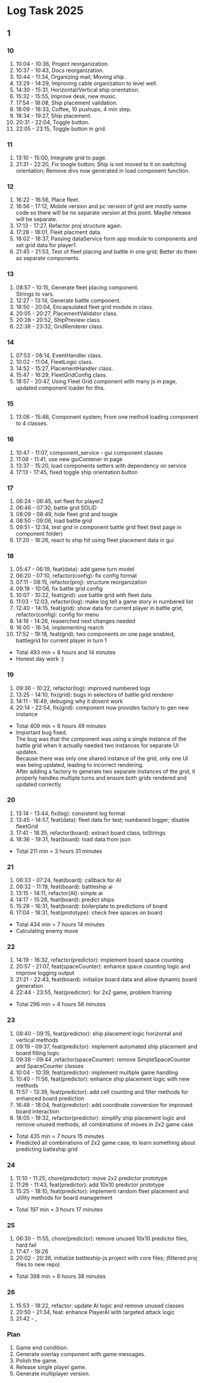 # Log Task 2025

## 1

### 10

1. 10:04 - 10:36, Project reorganization.
2. 10:37 - 10:43, Docs reorganization.
3. 10:44 - 11:34, Organizing mail; Moving ship.
4. 13:29 - 14:29, Improving cable organization to level well.
5. 14:30 - 15:31, Horizontal/Vertical ship orientation.
6. 15:32 - 15:55, Improve desk, new music.
7. 17:54 - 18:08, Ship placement validation.
8. 18:09 - 18:33, Coffee, 10 pushups, 4 min step.
9. 18:34 - 19:27, Ship placement.
10. 20:31 - 22:04, Toggle button.
11. 22:05 - 23:15, Toggle button in grid.

### 11

1. 13:10 - 15:00, Integrate grid to page.
2. 21:31 - 22:20, Fix toogle button; Ship is not moved to it on switching orientation; Remove divs now generated in load component function.

### 12

1. 16:22 - 16:56, Place fleet.
2. 16:56 - 17:12, Mobile version and pc version of grid are mostly same code so there will be no separate version at this point. Maybe release will be separate.
3. 17:13 - 17:27, Refactor proj structure again.
4. 17:28 - 18:01, Fleet placment data.
5. 18:02 - 18:37, Passing dataService form app module to components and set grid data for player1.
6. 21:45 - 21:53, Test of fleet placing and battle in one grid; Better do them as separate components.

### 13

1. 08:57 - 10:15, Generate fleet placing component.  
   Strings to vars.
2. 12:27 - 13:14, Generate battle component.
3. 18:50 - 20:04, Encapsulated fleet grid module in class.
4. 20:05 - 20:27, PlacementValidator class.
5. 20:28 - 20:52, ShipPreview class.
6. 22:38 - 23:32, GridRenderer class.

### 14

1. 07:53 - 08:14, EventHandler class.
2. 10:02 - 11:04, FleetLogic class.
3. 14:52 - 15:27, PlacementHandler class.
4. 15:47 - 16:29, FleetGridConfig class.
5. 18:57 - 20:47, Using Fleet Grid component with many js in page, updated component loader for this.

### 15

1. 13:06 - 15:46, Component system; From one method loading component to 4 classes.

### 16

1. 10:47 - 11:07, component_service - gui component classes
2. 11:08 - 11:41, use new guiContener in page
3. 13:37 - 15:20, load components setters with dependency on service
4. 17:13 - 17:45, fixed toggle ship orientation button

### 17

1. 06:24 - 06:45, set fleet for player2
2. 06:46 - 07:30, battle grid SOLID
3. 08:09 - 08:49, hide fleet grid and toogle
4. 08:50 - 09:06, load battle grid
5. 09:51 - 12:34, test grid in component battle grid fleet (test page in component folder)
6. 17:20 - 18:26, react to ship hit using fleet placement data in gui

### 18

1. 05:47 - 06:19, feat(data): add game turn model
2. 06:20 - 07:10, refactor(config): fix config format
3. 07:11 - 08:15, refactor(proj): structure reorganization
4. 09:18 - 10:06, fix battle grid config
5. 10:07 - 10:22, feat(grid): use battle grid with fleet data
6. 11:03 - 12:03, refactor(log): make log tell a game story in numbered list
7. 12:40 - 14:15, feat(grid): show data for current player in battle grid, refactor(config): config for menu
8. 14:16 - 14:26, reaserched next changes needed
9. 16:00 - 16:34, implementing rearch
10. 17:52 - 19:18, feat(grid): two components on one page enabled, battlegrid for current player in turn 1

- Total 493 min = 8 hours and 14 minutes
- Honest day work :)

### 19

1. 09:36 - 10:22, refactor(log): improved numbered logs
2. 13:25 - 14:10, fix(grid): bugs in selectors of battle grid renderer
3. 14:11 - 16:49, debuging why it dosent work
4. 20:14 - 22:54, fix(grid): component now provides factory to gen new instance

- Total 409 min = 6 hours 49 minutes
- Important bug fixed.  
  The bug was that the component was using a single instance of the battle grid when it actually needed two instances for separate UI updates.  
  Because there was only one shared instance of the grid, only one UI was being updated, leading to incorrect rendering.  
  After adding a factory to generate two separate instances of the grid, it properly handles multiple turns and ensure both grids rendered and updated correctly.

### 20

1. 13:14 - 13:44, fix(log): consistent log format
2. 13:45 - 14:57, feat(data): fleet data for test; numbered logger; disable fleetGrid
3. 17:41 - 18:35, refactor(board): extract board class, toStrings
4. 18:36 - 19:31, feat(board): load data from json

- Total 211 min = 3 hours 31 minutes

### 21

1. 06:33 - 07:24, feat(board): callback for AI
2. 09:32 - 11:19, feat(board): battleship ai
3. 13:15 - 14:11, refactor(AI): simple ai
4. 14:17 - 15:28, feat(board): predict ships
5. 15:29 - 16:31, feat(board): boilerplate to predictions of board
6. 17:04 - 18:31, feat(prototype): check free spaces on board

- Total 434 min = 7 hours 14 minutes
- Calculating enemy move

### 22

1. 14:19 - 16:32, refactor(predictor): implement board space counting
2. 20:57 - 21:07, feat(spaceCounter): enhance space counting logic and improve logging output
3. 21:21 - 22:43, feat(board): initialize board data and allow dynamic board generation
4. 22:44 - 23:55, feat(predictor): for 2x2 game, problem framing

- Total 296 min = 4 hours 56 minutes

### 23

1. 08:40 - 09:15, feat(predictor): ship placement logic horizontal and vertical methods
2. 09:19 - 09:37, feat(predictor): implement automated ship placement and board filling logic
3. 09:38 - 09:44 ,refactor(spaceCounter): remove SimpleSpaceCounter and SpaceCounter classes
4. 10:04 - 10:39, feat(predictor): implement multiple game handling
5. 10:40 - 11:56, feat(predictor): enhance ship placement logic with new methods
6. 11:57 - 13:39, feat(predictor): add cell counting and filler methods for enhanced board prediction
7. 16:48 - 18:04, feat(predictor): add coordinate conversion for improved board interaction
8. 18:05 - 19:32, refactor(predictor): simplify ship placement logic and remove unused methods, all combinations of moves in 2x2 game case

- Total 435 min = 7 hours 15 minutes
- Predicted all combinations of 2x2 game case, to learn something about predicting batleship grid

### 24

1. 11:10 - 11:25, chore(predictor): move 2x2 predictor prototype
2. 11:26 - 11:43, feat(predictor): add 10x10 predictor prototype
3. 15:25 - 18:10, feat(predictor): implement random fleet placement and utility methods for board management

- Total 197 min = 3 hours 17 minutes

### 25

1. 06:30 - 11:55, chore(predictor): remove unused 10x10 predictor files, hard fail
2. 17:47 - 18:26
3. 20:02 - 20:36, initialize battleship-js project with core files; (filtered proj files to new repo) 

- Total 398 min = 6 hours 38 minutes

### 26

1. 15:53 - 18:22, refactor: update AI logic and remove unused classes
2. 20:50 - 21:34, feat: enhance PlayerAI with targeted attack logic
3. 21:42 - ,

### Plan

1. Game end condition.
2. Generate overlay component with game messages.
3. Polish the game.
4. Release single player game.
5. Generate multiplayer version.

